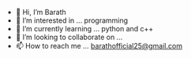 - 👋 Hi, I’m Barath
- 👀 I’m interested in ... programming
- 🌱 I’m currently learning ... python and c++
- 💞️ I’m looking to collaborate on ...
- 📫 How to reach me ...  barathofficial25@gmail.com

<!---
BarathOfficial/BarathOfficial is a ✨ special ✨ repository because its `README.md` (this file) appears on your GitHub profile.
You can click the Preview link to take a look at your changes.
--->
